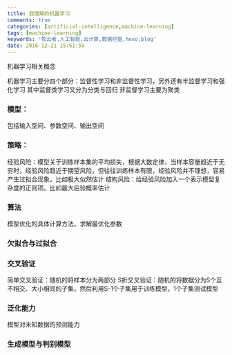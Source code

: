 ```yaml
---
title: 我理解的机器学习
comments: true
categories: [artificial-intelligence,machine-learning]
tags: [machine-learning]
keywords: '牧云者,人工智能,云计算,数据挖掘,hexo,blog'
date: 2016-12-21 15:51:59
---
```

机器学习相关概念
 <!--more-->
机器学习主要分四个部分：监督性学习和非监督性学习，另外还有半监督学习和强化学习
其中监督类学习又分为分类与回归
非监督学习主要为聚类

### 模型：
包括输入空间、参数空间、输出空间
### 策略：
经验风险：模型关于训练样本集的平均损失，根据大数定律，当样本容量趋近于无穷时，经验风险趋近于期望风险，但往往训练样本有限，经验风险并不理想，容易产生过拟合现象。比如极大似然估计
结构风险：给经验风险加入一个表示模型复杂度的正则项。比如最大后验概率估计

### 算法
模型优化的具体计算方法，求解最优化参数

### 欠拟合与过拟合

### 交叉验证
简单交叉验证：随机的将样本分为两部分
S折交叉验证：随机的将数据分为S个互不相交、大小相同的子集，然后利用S-1个子集用于训练模型，1个子集测试模型

### 泛化能力
模型对未知数据的预测能力

### 生成模型与判别模型
